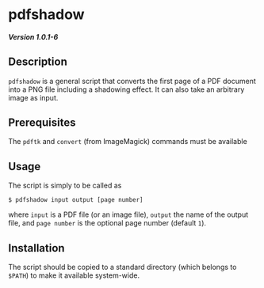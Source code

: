 # pdfshadow

##### Version 1.0.1-6

## Description

`pdfshadow` is a general script that converts the first page of a PDF document into a PNG file including a shadowing effect.  It can also take an arbitrary image as input.

## Prerequisites

The `pdftk` and `convert` (from ImageMagick) commands must be available

## Usage

The script is simply to be called as

```
$ pdfshadow input output [page number]
```

where `input` is a PDF file (or an image file), `output` the name of the output file, and `page number` is the optional page number (default `1`).

## Installation

The script should be copied to a standard directory (which belongs to `$PATH`) to make it available system-wide.

